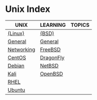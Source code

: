 # Unix Index

|UNIX|LEARNING|TOPICS|
|---|---|---|
|[(Linux)](linux-index)|[(BSD)](bsd-index)||
|[General](unix/linux/linux-general)|[General](unix/bsd/bsd-general) ||
|[Networking](unix/linux/linux-networking)|[FreeBSD](unix/bsd/bsd-freebsd)||
|[CentOS](linux-centos)|[DragonFly](unix/bsd/bsd-dragonfly)||
|[Debian](linux-debian)|[NetBSD](unix/bsd/bsd-netbsd)||
|[Kali](linux-kali)|[OpenBSD](unix/bsd/bsd-openbsd)||
|[RHEL](linux-rhel)|||
|[Ubuntu](linux-ubuntu)|||
